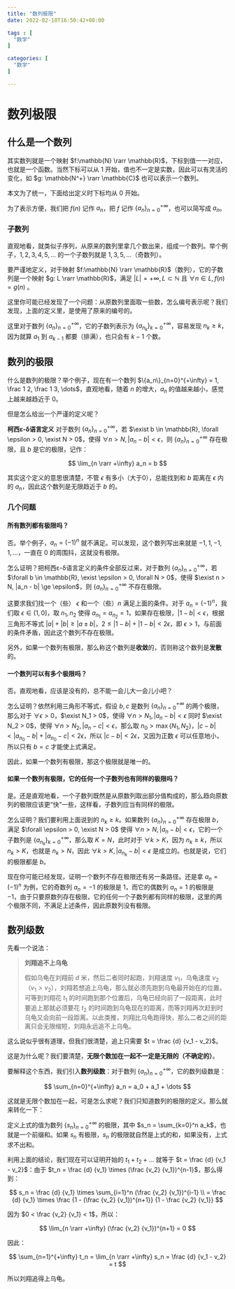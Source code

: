 ```yaml
---
title: "数列极限"
date: 2022-02-10T16:50:42+08:00

tags : [
  "数学"
]

categories: [
  "数学"
]

---
```


# 数列极限

## 什么是一个数列

其实数列就是一个映射 $f:\mathbb{N} \rarr \mathbb{R}$，下标到值一一对应，也就是一个函数。当然下标可以从 $1$ 开始，值也不一定是实数，因此可以有灵活的变化，如 $g: \mathbb{N^+} \rarr \mathbb{C}$ 也可以表示一个数列。

本文为了统一，下面给出定义时下标均从 $0$ 开始。

为了表示方便，我们把 $f(n)$ 记作 $a_n$，把 $f$ 记作 $\{a_n\}_{n=0}^{+\infty}$，也可以简写成 $a_n$。

### 子数列

直观地看，就类似子序列，从原来的数列里拿几个数出来，组成一个数列。举个例子，$1, 2, 3, 4, 5, \dots$ 的一个子数列就是 $1, 3, 5, \dots$（奇数列）。

要严谨地定义，对于映射 $f:\mathbb{N} \rarr \mathbb{R}$（数列），它的子数列是一个映射 $g: L \rarr \mathbb{R}$，满足 $|L| = +\infty, L \subset \mathbb{N}$ 且 $\forall n \in L, f(n) = g(n)$
。

这里你可能已经发现了一个问题：从原数列里面取一些数，怎么编号表示呢？我们发现，上面的定义里，是使用了原来的编号的。

这里对于数列 $\{a_n\}_{n=0}^{+\infty}$，它的子数列表示为 $\{a_{n_k}\}_{k=0}^{+\infty}$，容易发现 $n_k \ge k$，因为就算 $a_1$ 到 $a_{k-1}$ 都要（排满），也只会有 $k - 1$ 个数。

## 数列的极限

什么是数列的极限？举个例子，现在有一个数列 $\{a_n\}_{n=0}^{+\infty} = 1, \frac 1 2, \frac 1 3, \dots$，直观地看，随着 $n$ 的增大，$a_n$ 的值越来越小，感觉上越来越趋近于 $0$。

但是怎么给出一个严谨的定义呢？

**柯西ε-δ语言定义** 对于数列 $\{a_n\}_{n=0}^{+\infty}$，若 $\exist b \in \mathbb{R}, \forall \epsilon > 0, \exist N > 0$，使得 $\forall n > N, |a_n - b| < \epsilon$，则 $\{a_n\}_{n=0}^{+\infty}$ 存在极限，且 $b$ 是它的极限，记作：

$$
\lim_{n \rarr +\infty} a_n = b
$$

其实这个定义的意思很清楚，不管 $\epsilon$ 有多小（大于0），总能找到和 $b$ 距离在 $\epsilon$ 内的 $a_n$，因此这个数列是无限趋近于 $b$ 的。

### 几个问题

#### **所有数列都有极限吗？**

否。举个例子，$a_n = (-1)^n$ 就不满足。可以发现，这个数列写出来就是 $-1, 1, -1, 1, \dots$，一直在 $0$ 的周围抖，这就没有极限。

怎么证明？把柯西ε-δ语言定义的条件全部反过来，对于数列 $\{a_n\}_{n=0}^{+\infty}$，若 $\forall b \in \mathbb{R}, \exist \epsilon > 0, \forall N > 0$，使得 $\exist n > N, |a_n - b| \ge \epsilon$，则 $\{a_n\}_{n=0}^{+\infty}$ 不存在极限。

这要求我们找一个（些） $\epsilon$ 和一个（些）$n$ 满足上面的条件。对于 $a_n = (-1)^n$，我们取 $\epsilon \in (1, 0]$，取 $n_1, n_2$ 使得 $a_{n_1} = a_{n_2} = 1$，如果存在极限，$|1 - b| < \epsilon$，根据三角形不等式 $|a| + |b| \ge |a \pm b|$，$2 \le |1 - b| + |1 - b| < 2\epsilon$，即 $\epsilon > 1$，与前面的条件矛盾，因此这个数列不存在极限。

另外，如果一个数列有极限，那么称这个数列是**收敛**的，否则称这个数列是**发散**的。

#### **一个数列可以有多个极限吗？**

否。直观地看，应该是没有的，总不能一会儿大一会儿小吧？

怎么证明？依然利用三角形不等式，假设 $b, c$ 是数列 $\{a_n\}_{n=0}^{+\infty}$ 的两个极限，那么对于 $\forall \epsilon > 0$，$\exist N_1 > 0$，使得 $\forall n > N_1, |a_n - b| < \epsilon$ 同时 $\exist N_2 > 0$，使得 $\forall n > N_2, |a_n - c| < \epsilon$，那么取 $n_0 > \max\{N_1, N_2\}$，$|c - b| < |a_{n_0} - b| + |a_{n_0} - c| < 2\epsilon$，所以 $|c - b| < 2\epsilon$，又因为正数 $\epsilon$ 可以任意地小，所以只有 $b = c$ 才能使上式满足。

因此，如果一个数列有极限，那这个极限就是唯一的。

#### **如果一个数列有极限，它的任何一个子数列也有同样的极限吗？**

是。还是直观地看，一个子数列既然是从原数列取出部分值构成的，那么趋向原数列的极限应该更“快”一些，这样看，子数列应当有同样的极限。

怎么证明？我们要利用上面说到的 $n_k \ge k$。如果数列 $\{a_n\}_{n=0}^{+\infty}$ 存在极限 $b$，满足 $\forall \epsilon > 0, \exist N > 0$ 使得 $\forall n > N, |a_n - b| < \epsilon$，它的一个子数列是 $\{a_{n_k}\}_{k=0}^{+\infty}$，那么取 $K = N$，此时对于 $\forall k > K$，因为 $n_k \ge k$，所以 $n_k > K$，也就是 $n_k > N$，因此 $\forall k > K, |a_{n_k} - b| < \epsilon$ 是成立的。也就是说，它们的极限都是 $b$。

现在你可能已经发现，证明一个数列不存在极限还有另一条路径。还是拿 $a_n = (-1)^n$ 为例，它的奇数列 $a_n = -1$ 的极限是 $1$，而它的偶数列 $a_n = 1$ 的极限是 $-1$，由于只要原数列存在极限，它的任何一个子数列都有同样的极限，这里的两个极限不同，不满足上述条件，因此原数列没有极限。

## 数列级数

先看一个说法：

> **刘翔追不上乌龟**
> 
> 假如乌龟在刘翔前 $d$ 米，然后二者同时起跑，刘翔速度 $v_1$，乌龟速度 $v_2$（$v_1 > v_2$），刘翔若想追上乌龟，那么就必须先跑到乌龟最开始在的位置。可等到刘翔花 $t_1$ 的时间跑到那个位置后，乌龟已经向前了一段距离，此时要追上那就必须要花 $t_2$ 的时间跑到乌龟现在的距离，而等刘翔再次赶到时乌龟又会向前一段距离。以此类推，刘翔比乌龟跑得快，那么二者之间的距离只会无限缩短，刘翔永远追不上乌龟。

这么说似乎很有道理，但我们很清楚，追上只需要 $t = \frac {d} {v_1 - v_2}$。

这是为什么呢？我们要清楚，**无限个数加在一起不一定是无限的（不确定的）**。

要解释这个东西，我们引入**数列级数**：对于数列 $\{a_n\}_{n=0}^{+\infty}$，它的数列级数是：

$$
\sum_{n=0}^{+\infty} a_n = a_0 + a_1 + \dots
$$

这就是无限个数加在一起，可是怎么求呢？我们只知道数列的极限的定义。那么就来转化一下：

定义上式的值为数列 $\{s_n\}_{n=0}^{+\infty}$ 的极限，其中 $s_n = \sum_{k=0}^n a_k$，也就是一个前缀和。如果 $s_n$ 有极限，$s_n$ 的极限就自然是上式的和，如果没有，上式求不出和。

利用上面的结论，我们现在可以证明开始的 $t_1 + t_2 + \dots$ 就等于 $t = \frac {d} {v_1 - v_2}$：由于 $t_n = \frac {d} {v_1} \times (\frac {v_2} {v_1})^{n-1}$，那么得到：

$$
s_n = \frac {d} {v_1} \times \sum_{i=1}^n (\frac {v_2} {v_1})^{i-1} \\ = \frac {d} {v_1} \times \frac {1 - (\frac {v_2} {v_1})^{n+1}} {1 - \frac {v_2} {v_1}}
$$

因为 $0 < \frac {v_2} {v_1} < 1$，所以：

$$
\lim_{n \rarr +\infty} (\frac {v_2} {v_1})^{n+1} = 0
$$

因此：

$$
\sum_{n=1}^{+\infty} t_n = \lim_{n \rarr +\infty} s_n = \frac {d} {v_1 - v_2} = t
$$

所以刘翔追得上乌龟。
